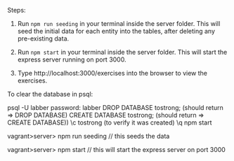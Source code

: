 Steps:

1. Run `npm run seeding` in your terminal inside the server folder. This will seed the initial data for each entity into the tables, after deleting any pre-existing data.

2. Run `npm start` in your terminal inside the server folder. This will start the express server running on port 3000.

3. Type http://localhost:3000/exercises into the browser to view the exercises.








To clear the database in psql:

psql -U labber
password: labber
DROP DATABASE tostrong; (should return => DROP DATABASE)
CREATE DATABASE tostrong; (should return => CREATE DATABASE))
\c tostrong (to verify it was created)
\q
npm start







vagrant>server>   npm run seeding
  // this seeds the data

vagrant>server> npm start
  // this will start the express server on port 3000






